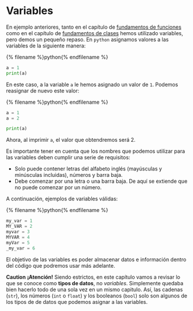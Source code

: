 # Variables
En ejemplo anteriores, tanto en el capítulo de [fundamentos de funciones](../functions_fundamentals/functions_fundamentals.md) como en el capítulo de [fundamentos de clases](../class_fundamentals/class_fundamentals.md) hemos utilizado variables, pero demos un pequeño repaso. En `python` asignamos valores a las variables de la siguiente manera:

{% filename %}python{% endfilename %}
```python
a = 1
print(a)
```

En este caso, a la variable `a` le hemos asignado un valor de `1`. Podemos reasignar de nuevo este valor:

{% filename %}python{% endfilename %}
```python
a = 1
a = 2

print(a)
```

Ahora, al imprimir `a`, el valor que obtendremos será 2. 

Es importante tener en cuenta que los nombres que podemos utilizar para las variables deben cumplir una serie de requisitos:

* Solo puede contener letras del alfabeto inglés (mayúsculas y minúsculas incluidas), números y barra baja.
* Debe comenzar por una letra o una barra baja. De aquí se extiende que no puede comenzar por un número.

A continuación, ejemplos de variables válidas:

{% filename %}python{% endfilename %}
```python
my_var = 1
MY_VAR = 2
myvar = 3
MYVAR = 4
myVar = 5
_my_var = 6
```

El objetivo de las variables es poder almacenar datos e información dentro del código que podremos usar más adelante. 

**Caution** **¡Atención!** Siendo estrictos, en este capítulo vamos a revisar lo que se conoce como **tipos de datos**, no *variables*. Simplemente quedaba bien hacerlo todo de una sola vez en un mismo capitulo. Así, las cadenas (`str`), los números (`int` o `float`) y los booleanos (`bool`) solo son algunos de los tipos de de datos que podemos asignar a las variables. 